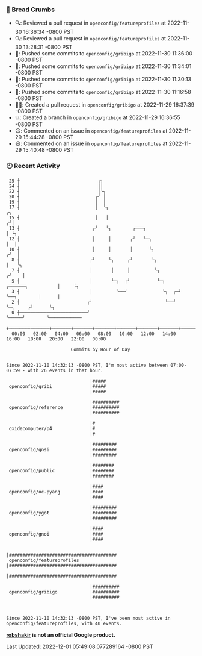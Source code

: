 ### 🍞 Bread Crumbs

 * 🔍: Reviewed a pull request in  `openconfig/featureprofiles` at 2022-11-30 16:36:34 -0800 PST
 * 🔍: Reviewed a pull request in  `openconfig/featureprofiles` at 2022-11-30 13:28:31 -0800 PST
 * 🚢: Pushed some commits to `openconfig/gribigo` at 2022-11-30 11:36:00 -0800 PST
 * 🚢: Pushed some commits to `openconfig/gribigo` at 2022-11-30 11:34:01 -0800 PST
 * 🚢: Pushed some commits to `openconfig/gribigo` at 2022-11-30 11:30:13 -0800 PST
 * 🚢: Pushed some commits to `openconfig/gribigo` at 2022-11-30 11:16:58 -0800 PST
 * ✍🏼: Created a pull request in `openconfig/gribigo` at 2022-11-29 16:37:39 -0800 PST
 * 💥: Created a branch in `openconfig/gribigo` at 2022-11-29 16:36:55 -0800 PST
 * 😃: Commented on an issue in `openconfig/featureprofiles` at 2022-11-29 15:44:28 -0800 PST
 * 😃: Commented on an issue in `openconfig/featureprofiles` at 2022-11-29 15:40:48 -0800 PST

### 🕘 Recent Activity
```
 25 ┼                             ╭╮
 24 ┤                             ││
 22 ┤                             │╰╮
 20 ┤                            ╭╯ │
 19 ┤                            │  │
 17 ┤                            │  ╰╮                                                ╭╮
 15 ┤                            │   │                                               ╭╯│
 13 ┤                           ╭╯   ╰╮        ╭───╮                                 │ ╰╮
 12 ┤                           │     │       ╭╯   ╰─╮                               │  │
 10 ┤                           │     │       │      ╰╮                             ╭╯  │
  8 ┤                          ╭╯     ╰╮     ╭╯       ╰╮                            │   ╰╮
  7 ┤                          │       │     │         ╰╮                          ╭╯    │
  5 ┤                          │       ╰─╮  ╭╯          ╰─╮     ╭──────╮           │     ╰╮
  3 ┤                          │         ╰──╯             ╰╮  ╭─╯      ╰──╮        │      │
  2 ┤                         ╭╯                           ╰──╯           ╰─╮     ╭╯      ╰╮
  0 ┼─────────────────────────╯                                             ╰─────╯        ╰────────────
    +───────+───────+───────+───────+───────+───────+───────+───────+───────+───────+───────+───────+────
  00:00   02:00   04:00   06:00   08:00   10:00   12:00   14:00   16:00   18:00   20:00   22:00   00:00   

						Commits by Hour of Day


Since 2022-11-10 14:32:13 -0800 PST, I'm most active between 07:00-07:59 - with 26 events in that hour.

```



```
                               |#####
 openconfig/gribi              |#####
                               |#####

                               |##########
 openconfig/reference          |##########
                               |##########

                               |#
 oxidecomputer/p4              |#
                               |#

                               |#########
 openconfig/gnsi               |#########
                               |#########

                               |########
 openconfig/public             |########
                               |########

                               |####
 openconfig/oc-pyang           |####
                               |####

                               |#########
 openconfig/ygot               |#########
                               |#########

                               |####
 openconfig/gnoi               |####
                               |####

                               |########################################
 openconfig/featureprofiles    |########################################
                               |########################################

                               |##########
 openconfig/gribigo            |##########
                               |##########



Since 2022-11-10 14:32:13 -0800 PST, I've been most active in openconfig/featureprofiles, with 40 events.

```
**[robshakir](mailto:robjs@google.com) is not an official Google product.**  


Last Updated: 2022-12-01 05:49:08.077289164 -0800 PST
